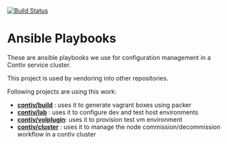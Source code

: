 [![Build Status](http://contiv-ci.ngrok.io/view/Ansible%20CI/job/Ansible%20Push%20Build%20Master/badge/icon)](http://contiv.ngrok.io/view/Ansible%20CI/job/Ansible%20Push%20Build%20Master/)

# Ansible Playbooks

These are ansible playbooks we use for configuration management in a Contiv service cluster.

This project is used by vendoring into other repositories.

Following projects are using this work:

- **[contiv/build](https://github.com/contiv/build)** : uses it to generate vagrant boxes using packer
- **[contiv/lab](https://github.com/contiv/lab)** : uses it to configure dev and test host environments
- **[contiv/volplugin](https://github.com/contiv/volplugin)**: uses it to provision test vm environment
- **[contiv/cluster](https://github.com/contiv/cluster)** : uses it to manage the node commission/decommission workflow in a contiv cluster
